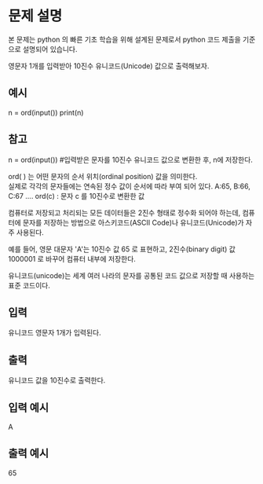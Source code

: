 # 문제 설명

본 문제는 python 의 빠른 기초 학습을 위해 설계된 문제로서 python 코드 제출을 기준으로 설명되어 있습니다.

영문자 1개를 입력받아 10진수 유니코드(Unicode) 값으로 출력해보자.

## 예시

n = ord(input())
print(n)

## 참고

n = ord(input()) #입력받은 문자를 10진수 유니코드 값으로 변환한 후, n에 저장한다.

ord( ) 는 어떤 문자의 순서 위치(ordinal position) 값을 의미한다.  
실제로 각각의 문자들에는 연속된 정수 값이 순서에 따라 부여 되어 있다. A:65, B:66, C:67 ....
ord(c) : 문자 c 를 10진수로 변환한 값

컴퓨터로 저장되고 처리되는 모든 데이터들은 2진수 형태로 정수화 되어야 하는데,
컴퓨터에 문자를 저장하는 방법으로 아스키코드(ASCII Code)나 유니코드(Unicode)가 자주 사용된다.

예를 들어, 영문 대문자 'A'는 10진수 값 65 로 표현하고,
2진수(binary digit) 값 1000001 로 바꾸어 컴퓨터 내부에 저장한다.

유니코드(unicode)는 세계 여러 나라의 문자를 공통된 코드 값으로 저장할 때 사용하는 표준 코드이다.

## 입력

유니코드 영문자 1개가 입력된다.

## 출력

유니코드 값을 10진수로 출력한다.

## 입력 예시

A

## 출력 예시

65
